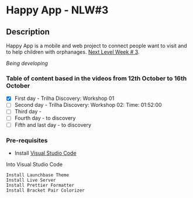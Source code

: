 # Happy App - NLW#3

## Description

Happy App is a mobile and web project to connect people want to visit and to help children with orphanages.
[Next Level Week # 3](https://nextlevelweek.com/inscricao/3).

*Being developing*

### Table of content based in the videos from 12th October to 16th October

- [x] First day - Trilha Discovery: Workshop 01
- [ ] Second day - Trilha Discovery: Workshop 02: Time: 01:52:00
- [ ] Third day - 
- [ ] Fourth day - to discovery
- [ ] Fifth and last day - to discovery

### Pre-requisites

* Install [Visual Studio Code](https://code.visualstudio.com/)

Into Visual Studio Code
```
Install Launchbase Theme
Install Live Server
Install Prettier Formatter
Install Bracket Pair Colorizer
```